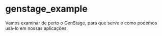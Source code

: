 # genstage_example
 Vamos examinar de perto o GenStage, para que serve e como podemos usá-lo em nossas aplicações.
